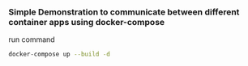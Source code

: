 ### Simple Demonstration to communicate between different container apps using docker-compose


run command
```bash
docker-compose up --build -d
```